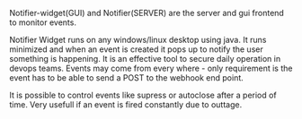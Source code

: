 Notifier-widget(GUI) and Notifier(SERVER) are the server and gui frontend to monitor events.

Notifier Widget runs on any windows/linux desktop using java. It runs minimized and when an event is created it pops up to notify the user something is happening. It is an effective tool to secure daily operation in devops teams. Events may come from every where - only requirement is the event has to be able to send a POST to the webhook end point.

It is possible to control events like supress or autoclose after a period of time. Very usefull if an event is fired constantly due to outtage.
